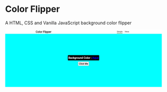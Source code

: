 # Color Flipper

A HTML, CSS and Vanilla JavaScript background color flipper

![Getting Started](./img/maquette.JPG)
